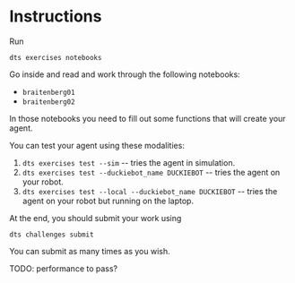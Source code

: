 

# Instructions

Run 

    dts exercises notebooks

Go inside and read and work through the following notebooks:

- `braitenberg01`
- `braitenberg02`

In those notebooks you need to fill out some functions that will create your agent. 

You can test your agent using these modalities:

1. `dts exercises test --sim` -- tries the agent in simulation.
2. `dts exercises test --duckiebot_name DUCKIEBOT` -- tries the agent on your robot.
3. `dts exercises test --local --duckiebot_name DUCKIEBOT` -- tries the agent on your robot but running on the laptop.

At the end, you should submit your work using

    dts challenges submit 

You can submit as many times as you wish.

TODO: performance to pass?








